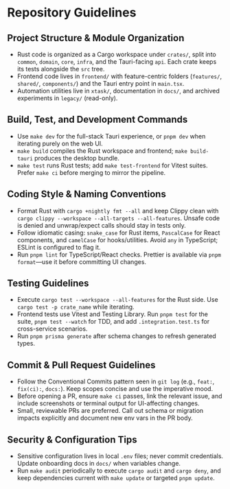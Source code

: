 # Repository Guidelines

## Project Structure & Module Organization
- Rust code is organized as a Cargo workspace under `crates/`, split into `common`, `domain`, `core`, `infra`, and the Tauri-facing `api`. Each crate keeps its tests alongside the `src` tree.
- Frontend code lives in `frontend/` with feature-centric folders (`features/`, `shared/`, `components/`) and the Tauri entry point in `main.tsx`.
- Automation utilities live in `xtask/`, documentation in `docs/`, and archived experiments in `legacy/` (read-only).

## Build, Test, and Development Commands
- Use `make dev` for the full-stack Tauri experience, or `pnpm dev` when iterating purely on the web UI.
- `make build` compiles the Rust workspace and frontend; `make build-tauri` produces the desktop bundle.
- `make test` runs Rust tests; add `make test-frontend` for Vitest suites. Prefer `make ci` before merging to mirror the pipeline.

## Coding Style & Naming Conventions
- Format Rust with `cargo +nightly fmt --all` and keep Clippy clean with `cargo clippy --workspace --all-targets --all-features`. Unsafe code is denied and unwrap/expect calls should stay in tests only.
- Follow idiomatic casing: `snake_case` for Rust items, `PascalCase` for React components, and `camelCase` for hooks/utilities. Avoid `any` in TypeScript; ESLint is configured to flag it.
- Run `pnpm lint` for TypeScript/React checks. Prettier is available via `pnpm format`—use it before committing UI changes.

## Testing Guidelines
- Execute `cargo test --workspace --all-features` for the Rust side. Use `cargo test -p crate_name` while iterating.
- Frontend tests use Vitest and Testing Library. Run `pnpm test` for the suite, `pnpm test --watch` for TDD, and add `.integration.test.ts` for cross-service scenarios.
- Run `pnpm prisma generate` after schema changes to refresh generated types.

## Commit & Pull Request Guidelines
- Follow the Conventional Commits pattern seen in `git log` (e.g., `feat:`, `fix(ci):`, `docs:`). Keep scopes concise and use the imperative mood.
- Before opening a PR, ensure `make ci` passes, link the relevant issue, and include screenshots or terminal output for UI-affecting changes.
- Small, reviewable PRs are preferred. Call out schema or migration impacts explicitly and document new env vars in the PR body.

## Security & Configuration Tips
- Sensitive configuration lives in local `.env` files; never commit credentials. Update onboarding docs in `docs/` when variables change.
- Run `make audit` periodically to execute `cargo audit` and `cargo deny`, and keep dependencies current with `make update` or targeted `pnpm update`.
